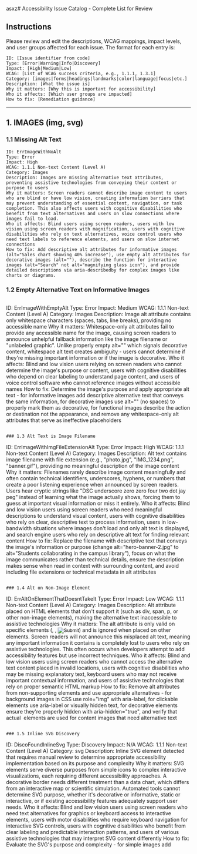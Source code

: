 asxz# Accessibility Issue Catalog - Complete List for Review

## Instructions
Please review and edit the descriptions, WCAG mappings, impact levels, and user groups affected for each issue. The format for each entry is:

```
ID: [Issue identifier from code]
Type: [Error|Warning|Info|Discovery]
Impact: [High|Medium|Low]
WCAG: [List of WCAG success criteria, e.g., 1.1.1, 1.3.1]
Category: [images|forms|headings|landmarks|color|language|focus|etc.]
Description: [What the issue is]
Why it matters: [Why this is important for accessibility]
Who it affects: [Which user groups are impacted]
How to fix: [Remediation guidance]
```

---

## 1. IMAGES (img, svg)

### 1.1 Missing Alt Text
```
ID: ErrImageWithNoAlt
Type: Error
Impact: High
WCAG: 1.1.1 Non-text Content (Level A)
Category: Images
Description: Images are missing alternative text attributes, preventing assistive technologies from conveying their content or purpose to users
Why it matters: Screen readers cannot describe image content to users who are blind or have low vision, creating information barriers that may prevent understanding of essential content, navigation, or task completion. This also affects users with cognitive disabilities who benefit from text alternatives and users on slow connections where images fail to load.
Who it affects: Blind users using screen readers, users with low vision using screen readers with magnification, users with cognitive disabilities who rely on text alternatives, voice control users who need text labels to reference elements, and users on slow internet connections
How to fix: Add descriptive alt attributes for informative images (alt="Sales chart showing 40% increase"), use empty alt attributes for decorative images (alt=""), describe the function for interactive images (alt="Search" not alt="magnifying glass icon"), and provide detailed descriptions via aria-describedby for complex images like charts or diagrams.
```

### 1.2 Empty Alternative Text on Informative Images

```### 1.2 Empty Alternative Text

```
ID: ErrImageWithEmptyAlt
Type: Error
Impact: Medium
WCAG: 1.1.1 Non-text Content (Level A)
Category: Images
Description: Image alt attribute contains only whitespace characters (spaces, tabs, line breaks), providing no accessible name
Why it matters: Whitespace-only alt attributes fail to provide any accessible name for the image, causing screen readers to announce unhelpful fallback information like the image filename or "unlabeled graphic". Unlike properly empty alt="" which signals decorative content, whitespace alt text creates ambiguity - users cannot determine if they're missing important information or if the image is decorative.
Who it affects: Blind and low vision users relying on screen readers who cannot determine the image's purpose or content, users with cognitive disabilities who depend on clear labeling to understand page content, and users of voice control software who cannot reference images without accessible names
How to fix: Determine the image's purpose and apply appropriate alt text - for informative images add descriptive alternative text that conveys the same information, for decorative images use alt="" (no spaces) to properly mark them as decorative, for functional images describe the action or destination not the appearance, and remove any whitespace-only alt attributes that serve as ineffective placeholders
```

### 1.3 Alt Text is Image Filename

```
ID: ErrImageWithImgFileExtensionAlt
Type: Error
Impact: High
WCAG: 1.1.1 Non-text Content (Level A)
Category: Images
Description: Alt text contains image filename with file extension (e.g., "photo.jpg", "IMG_1234.png", "banner.gif"), providing no meaningful description of the image content
Why it matters: Filenames rarely describe image content meaningfully and often contain technical identifiers, underscores, hyphens, or numbers that create a poor listening experience when announced by screen readers. Users hear cryptic strings like "DSC underscore zero zero four two dot jay peg" instead of learning what the image actually shows, forcing them to guess at important visual information or miss it entirely.
Who it affects: Blind and low vision users using screen readers who need meaningful descriptions to understand visual content, users with cognitive disabilities who rely on clear, descriptive text to process information, users in low-bandwidth situations where images don't load and only alt text is displayed, and search engine users who rely on descriptive alt text for finding relevant content
How to fix: Replace the filename with descriptive text that conveys the image's information or purpose (change alt="hero-banner-2.jpg" to alt="Students collaborating in the campus library"), focus on what the image communicates rather than technical details, ensure the description makes sense when read in context with surrounding content, and avoid including file extensions or technical metadata in alt attributes
```

### 1.4 Alt on Non-Image Element

```
ID: ErrAltOnElementThatDoesntTakeIt
Type: Error
Impact: Low
WCAG: 1.1.1 Non-text Content (Level A)
Category: Images
Description: Alt attribute placed on HTML elements that don't support it (such as div, span, p, or other non-image elements), making the alternative text inaccessible to assistive technologies
Why it matters: The alt attribute is only valid on specific elements (<img>, <area>, <input type="image">) and is ignored when placed on other elements. Screen readers will not announce this misplaced alt text, meaning any important information it contains is completely lost to users who rely on assistive technologies. This often occurs when developers attempt to add accessibility features but use incorrect techniques.
Who it affects: Blind and low vision users using screen readers who cannot access the alternative text content placed in invalid locations, users with cognitive disabilities who may be missing explanatory text, keyboard users who may not receive important contextual information, and users of assistive technologies that rely on proper semantic HTML markup
How to fix: Remove alt attributes from non-supporting elements and use appropriate alternatives - for background images in CSS use role="img" with aria-label, for clickable elements use aria-label or visually hidden text, for decorative elements ensure they're properly hidden with aria-hidden="true", and verify that actual <img> elements are used for content images that need alternative text
```

### 1.5 Inline SVG Discovery

```
ID: DiscoFoundInlineSvg
Type: Discovery
Impact: N/A
WCAG: 1.1.1 Non-text Content (Level A)
Category: svg
Description: Inline SVG element detected that requires manual review to determine appropriate accessibility implementation based on its purpose and complexity
Why it matters: SVG elements serve diverse purposes from simple icons to complex interactive visualizations, each requiring different accessibility approaches. A decorative border needs different treatment than a data chart, which differs from an interactive map or scientific simulation. Automated tools cannot determine SVG purpose, whether it's decorative or informative, static or interactive, or if existing accessibility features adequately support user needs.
Who it affects: Blind and low vision users using screen readers who need text alternatives for graphics or keyboard access to interactive elements, users with motor disabilities who require keyboard navigation for interactive SVG controls, users with cognitive disabilities who benefit from clear labeling and predictable interaction patterns, and users of various assistive technologies that may interpret SVG content differently
How to fix: Evaluate the SVG's purpose and complexity - for simple images add <title> with aria-labelledby or role="img" with aria-label, for decorative graphics use aria-hidden="true", for data visualizations provide <title> and <desc> plus consider adjacent detailed text alternatives, for interactive content ensure all controls are keyboard accessible with proper ARIA labels and focus management, for complex simulations provide instructions and state changes announcements, and test with screen readers to verify the experience matches visual functionality
```

### 1.6 SVG Image Found

```
ID: DiscoFoundSvgImage
Type: Discovery
Impact: N/A
WCAG: 1.1.1 Non-text Content (Level A)
Category: Images
Description: SVG element with role="img" detected that requires manual review to verify appropriate text alternatives are provided
Why it matters: SVG elements with role="img" are explicitly marked as images and treated as a single graphic by assistive technologies, requiring appropriate text alternatives. While the role="img" indicates developer awareness of accessibility needs, manual review is needed to verify that any aria-label, aria-labelledby, or internal <title> elements adequately describe the image's content or function, and that the description is appropriate for the SVG's context and purpose.
Who it affects: Blind and low vision users using screen readers who depend on text alternatives to understand image content, users with cognitive disabilities who benefit from clear, concise descriptions of visual information, keyboard users who may encounter the SVG in their navigation flow, and users of assistive technologies that treat role="img" SVGs as atomic image elements
How to fix: Verify the SVG with role="img" has appropriate accessible names through aria-label or aria-labelledby attributes, ensure any <title> or <desc> elements inside the SVG are properly referenced if used for labeling, confirm decorative SVGs are hidden with aria-hidden="true" rather than given role="img", check that the text alternative accurately describes the SVG's meaning in context, and test with screen readers to ensure the image is announced with meaningful information
```

### 1.7 URL used as ALT text

```
ID: ErrImageWithURLAsAlt
Type: Error
Impact: High
WCAG: 1.1.1 Non-text Content (Level A)
Category: Images
Description: Alt attribute contains a URL (starting with http://, https://, www., or file://) instead of descriptive text about the image content
Why it matters: URLs provide no meaningful information about what an image shows or its purpose on the page. Screen reader users hear lengthy, difficult-to-parse web addresses being spelled out character by character or in chunks like "h-t-t-p-colon-slash-slash-w-w-w-dot", creating a frustrating experience that conveys nothing about the actual image content. This often happens when image source URLs are mistakenly copied into alt attributes.
Who it affects: Blind and low vision users using screen readers who need meaningful descriptions instead of technical URLs, users with cognitive disabilities who cannot process or remember long URL strings to understand image content, users in low-bandwidth situations where only alt text displays when images fail to load, and voice control users who cannot effectively reference images labeled with URLs
How to fix: Replace the URL with descriptive text that conveys what the image shows or its function (change alt="https://example.com/images/team-photo.jpg" to alt="Marketing team at annual conference"), focus on describing the image content rather than its location or technical details, ensure the description makes sense in the page context, and never use the image's web address as its alternative text
```

### 1.8 ALT text contains HTML markup

```
ID: ErrImageAltContainsHTML
Type: Error
Impact: High
WCAG: 1.1.1 Non-text Content (Level A)
Category: Images
Description: Image's alternative text contains HTML markup tags
Why it matters: HTML in alt text is not parsed, so screen readers will read the HTML markup as literal characters. Users will hear angle brackets announced as "less than" or "greater than" and tag names spelled out, creating a confusing experience. For example, alt="<b>Team Photo</b>" would be read as "less than b greater than Team Photo less than slash b greater than".
Who it affects: Blind and low vision users using screen readers who will hear nonsense characters and words interspersed with the actual alt text, making it difficult or impossible to understand the image content
How to fix: Remove all HTML markup from alt attributes and use only plain text. If formatting or structure is important to convey, describe it in words rather than using markup (e.g., instead of "<em>Important</em>" use "Important, emphasized").
```

---

## 2. FORMS

### 2.1 Unlabelled field

```
ID: ErrUnlabelledField
Type: Error
Impact: High
3.3.2 Labels or Instructions (Level A)
Category: Forms
Description: Form input element lacks an accessible name through <label>, aria-label, aria-labelledby, or other labeling methods, leaving the field's purpose undefined for assistive technologies
Why it matters: Without labels, users cannot determine what information to enter, leading to form errors, abandoned transactions, and inability to complete critical tasks. Screen readers announce only the field type like "edit" or "combo box" without context, forcing users to guess based on surrounding content that may not be programmatically associated. This creates barriers for independent form completion and may result in users submitting incorrect information or being unable to proceed.
Who it affects: Blind and low vision users using screen readers who hear no field description when navigating forms, users with cognitive disabilities who need clear labels to understand what information is required, users with motor disabilities using voice control who cannot reference unlabeled fields by name, mobile users where placeholder text may disappear on focus, and users who rely on browser autofill features that depend on proper field labeling
How to fix: Add explicit <label> elements with for attribute matching the input's id (preferred method), use aria-label for simple labels when visual text isn't needed, implement aria-labelledby to reference existing visible text, ensure placeholder text is not the only labeling method as it disappears on input, wrap inputs and label text together for implicit association, and verify all form controls including select elements, textareas, and custom widgets have accessible names
```

```
ID: forms_ErrInputMissingLabel
Type: Error
Impact: High
WCAG: 1.3.1, 3.3.2, 4.1.2
Category: forms
Description: Form input element is missing an associated label
Why it matters: Users cannot determine the purpose of the input field
Who it affects: Screen reader users, voice control users, users with cognitive disabilities
How to fix: Add a <label> element with matching for/id attributes
```

### 2.2 Empty Labels
```
ID: ErrEmptyAriaLabelOnField
Type: Error
Impact: High
WCAG: 1.3.1, 3.3.2
Category: forms
Description: Form field has empty aria-label attribute
Why it matters: Empty labels provide no information about the field
Who it affects: Screen reader users
How to fix: Add descriptive text to aria-label or use visible label
```

```
ID: ErrEmptyAriaLabelledByOnField
Type: Error
Impact: High
WCAG: 1.3.1, 3.3.2
Category: forms
Description: Form field has empty aria-labelledby attribute
Why it matters: Empty labelledby provides no field description
Who it affects: Screen reader users
How to fix: Reference valid element IDs or use direct labeling
```

### 2.3 Label Issues
```
ID: ErrFieldAriaRefDoesNotExist
Type: Error
Impact: High
WCAG: 1.3.1, 4.1.2
Category: forms
Description: aria-labelledby references non-existent element
Why it matters: Broken reference means no label for screen readers
Who it affects: Screen reader users
How to fix: Fix the ID reference or use a different labeling method
```

```
ID: ErrFieldReferenceDoesNotExist
Type: Error
Impact: High
WCAG: 1.3.1
Category: forms
Description: Label for attribute references non-existent field
Why it matters: Label is not associated with any form field
Who it affects: Screen reader users
How to fix: Fix the for/id relationship
```

```
ID: ErrLabelContainsMultipleFields
Type: Error
Impact: Medium
WCAG: 1.3.1, 3.3.2
Category: forms
Description: Single label contains multiple form fields
Why it matters: Unclear which field the label describes
Who it affects: Screen reader users
How to fix: Use separate labels for each field
```

```
ID: ErrOrphanLabelWithNoId
Type: Error
Impact: Medium
WCAG: 1.3.1
Category: forms
Description: Label element exists but has no for attribute
Why it matters: Label is not programmatically associated with any field
Who it affects: Screen reader users
How to fix: Add for attribute pointing to field ID
```

### 2.4 Form Warnings
```
ID: WarnFormHasNoLabel
Type: Warning
Impact: Medium
WCAG: 1.3.1 Info and Relationships, 2.4.6 Headings and Labels
Category: forms
Description: Form element has no accessible name to describe its purpose
Why it matters: When a form lacks an accessible name, screen reader users hear only "form" without knowing what the form does - is it a search form, login form, contact form, or something else? Users navigating by landmarks or forms need to understand each form's purpose to decide whether to interact with it. This is especially important on pages with multiple forms. Without proper labeling, users might fill out the wrong form, skip important forms, or waste time exploring forms to understand their purpose.
Who it affects: Screen reader users navigating by forms or landmarks who need to identify form purposes, users with cognitive disabilities who need clear labels to understand what each form does, and keyboard users who tab through forms and need context about what they're interacting with
How to fix: Add an accessible name to the form element using aria-label (e.g., aria-label="Contact form") or aria-labelledby to reference a visible heading. If the form has a visible heading immediately before it, use aria-labelledby to point to that heading's ID. For search forms, "Search" is usually sufficient. The label should clearly indicate the form's purpose and be unique if there are multiple forms on the page.
```

```
ID: forms_WarnRequiredNotIndicated
Type: Warning
Impact: Medium
WCAG: 3.3.2
Category: forms
Description: Required field not clearly indicated
Why it matters: Users don't know which fields are mandatory
Who it affects: All users, especially those with cognitive disabilities
How to fix: Add required attribute and visual indication
```

```
ID: forms_WarnGenericButtonText
Type: Warning
Impact: Low
WCAG: 2.4.6
Category: forms
Description: Button has generic text like "Submit" or "Click here"
Why it matters: Button purpose is unclear out of context
Who it affects: Screen reader users navigating by buttons
How to fix: Use descriptive button text like "Submit registration"
```

```
ID: forms_WarnNoFieldset
Type: Warning
Impact: Medium
WCAG: 1.3.1, 3.3.2
Category: forms
Description: Radio/checkbox group lacks fieldset and legend
Why it matters: Group relationship is not clear
Who it affects: Screen reader users
How to fix: Wrap related inputs in fieldset with legend
```

### 2.5 Form Discovery
```
ID: DiscoFormOnPage
Type: Discovery
Impact: N/A
WCAG: N/A
Category: forms
Description: Form detected on page - needs manual testing
Why it matters: Forms need comprehensive accessibility testing
Who it affects: All users with disabilities
How to fix: Manually test form with keyboard and screen reader
```

```
ID: DiscoFormPage
Type: Discovery
Impact: N/A
WCAG: N/A
Category: forms
Description: Page contains forms - needs comprehensive accessibility review
Why it matters: Forms are critical interaction points requiring thorough testing
Who it affects: All users with disabilities
How to fix: Manually test all forms with keyboard and screen reader
```

```
ID: forms_DiscoNoSubmitButton
Type: Discovery
Impact: N/A
WCAG: 3.3.2
Category: forms
Description: Form may lack clear submit button
Why it matters: Users may not know how to submit the form
Who it affects: Users with cognitive disabilities, keyboard users
How to fix: Ensure form has clear submit mechanism
```

```
ID: forms_DiscoPlaceholderAsLabel
Type: Discovery
Impact: N/A
WCAG: 3.3.2
Category: forms
Description: Placeholder may be used instead of label
Why it matters: Placeholder text disappears when typing
Who it affects: Users with memory/cognitive issues, screen reader users
How to fix: Use proper labels, placeholder for examples only
```

### 2.6 Additional Form Issues

```
ID: ErrFormEmptyHasNoChildNodes
Type: Error
Impact: High
WCAG: 1.3.1
Category: forms
Description: Form element is completely empty with no child nodes
Why it matters: Empty forms serve no purpose and confuse assistive technology users
Who it affects: Screen reader users, keyboard users
How to fix: Remove empty form elements or add appropriate form controls
```

```
ID: ErrFormEmptyHasNoInteractiveElements
Type: Error
Impact: High
WCAG: 1.3.1
Category: forms
Description: Form has content but no interactive elements
Why it matters: Forms without inputs cannot be used for their intended purpose
Who it affects: All users
How to fix: Add appropriate input fields, buttons, or other form controls
```

```
ID: ErrFieldLabelledUsinAriaLabel
Type: Error
Impact: Medium
WCAG: 3.3.2
Category: forms
Description: Field labeled using aria-label instead of visible label
Why it matters: Visible labels benefit all users, not just screen reader users
Who it affects: Users with cognitive disabilities, all users
How to fix: Use visible <label> elements instead of aria-label when possible
```

```
ID: ErrFielLabelledBySomethingNotALabel
Type: Error  
Impact: Medium
WCAG: 1.3.1, 3.3.2
Category: forms
Description: Field is labeled by an element that is not a proper label
Why it matters: Non-label elements may not provide appropriate semantic relationships
Who it affects: Screen reader users
How to fix: Use proper <label> elements or appropriate ARIA labeling
```

```
ID: WarnFieldLabelledByMulitpleElements
Type: Warning
Impact: Low
WCAG: 3.3.2
Category: forms
Description: Field is labeled by multiple elements via aria-labelledby
Why it matters: Multiple labels may be confusing or incorrectly concatenated
Who it affects: Screen reader users
How to fix: Ensure multiple labels make sense when read together
```

```
ID: WarnFieldLabelledByElementThatIsNotALabel
Type: Warning
Impact: Medium
WCAG: 1.3.1, 3.3.2
Category: forms
Description: Field labeled by element that is not semantically a label
Why it matters: Non-label elements may not convey proper semantic meaning
Who it affects: Screen reader users
How to fix: Use proper label elements or ensure aria-labelledby references appropriate content
```

```
ID: forms_ErrNoButtonText
Type: Error
Impact: High
WCAG: 2.4.6, 4.1.2
Category: forms
Description: Button has no accessible text
Why it matters: Users cannot determine button purpose
Who it affects: Screen reader users, voice control users
How to fix: Add text content, aria-label, or aria-labelledby to button
```

---

## 3. HEADINGS

### 3.1 Missing Headings
```
ID: ErrNoHeadingsOnPage
Type: Error
Impact: High
WCAG: 1.3.1 Info and Relationships, 2.4.6 Headings and Labels
Category: headings
Description: No heading elements (h1-h6) found anywhere on the page
Why it matters: Headings create the structural outline of your content, like a table of contents. They allow users to understand how information is organized and navigate directly to sections of interest. Without any headings, screen reader users cannot use heading navigation shortcuts (one of their primary navigation methods) and must read through all content linearly. This is like forcing someone to read an entire book without chapter titles or section breaks. Users cannot skim content, jump to relevant sections, or understand the information hierarchy. For users with cognitive disabilities, the lack of visual structure makes content overwhelming and hard to process.
Who it affects: Screen reader users who lose a critical navigation method and cannot understand content structure, users with cognitive disabilities who need clear visual organization to process information, users with attention disorders who rely on headings to focus on relevant sections, and users with reading disabilities who use headings to break content into manageable chunks
How to fix: Add semantic heading elements (h1-h6) to structure your content. Start with one h1 that describes the main page topic. Use h2 for major sections, h3 for subsections, and so on. Don't skip levels (e.g., h1 to h3). Ensure headings describe the content that follows them. Never use headings just for visual styling - they must represent actual content structure. If you need large text without semantic meaning, use CSS instead.
```

```
ID: ErrNoH1OnPage
Type: Error
Impact: High
WCAG: 1.3.1 Info and Relationships, 2.4.6 Headings and Labels
Category: headings
Description: Page is missing an h1 element to identify the main topic
Why it matters: The h1 is the most important heading on a page - it tells users what the page is about, similar to a chapter title in a book. Screen reader users often navigate directly to the h1 first to understand the page purpose. Without it, users must guess the page topic from other cues like the title or URL. The h1 also establishes the starting point for the heading hierarchy. Search engines use the h1 to understand page content, and browser extensions that generate page outlines will be missing the top level. Think of the h1 as answering "What is this page about?" - without it, users lack this fundamental context.
Who it affects: Screen reader users who jump to the h1 to understand page purpose, users with cognitive disabilities who need clear indication of page topic, SEO and users finding your content through search engines, users of browser tools that generate page outlines or tables of contents
How to fix: Add exactly one h1 element that describes the main topic or purpose of the page. It should be unique to that page (not the same site-wide). Place it at the beginning of your main content, typically inside the main landmark. The h1 text should make sense if read in isolation and match user expectations based on how they arrived at the page. Don't use the site name as the h1 - use the specific page topic.
```

### 3.2 Empty Headings
```
ID: ErrEmptyHeading
Type: Error
Impact: High
WCAG: 1.3.1 Info and Relationships, 2.4.6 Headings and Labels
Category: headings
Description: Heading element (h1-h6) contains no text content or only whitespace
Why it matters: Empty headings disrupt document structure and navigation. Screen reader users rely on headings to understand page organization and navigate efficiently using heading shortcuts. An empty heading creates a navigation point with no information, confusing users about the page structure. It may indicate missing content or poor markup practices that affect the overall accessibility of the page.
Who it affects: Screen reader users who navigate by headings and cannot determine what section the empty heading represents, users with cognitive disabilities who rely on clear structure to understand content organization, and users of browser plugins or assistive technologies that generate page outlines
How to fix: Either add meaningful text content to the heading that describes the section it introduces, or remove the empty heading element entirely if it serves no structural purpose. Never use headings for visual spacing - use CSS margin/padding instead. Ensure all headings have descriptive text that helps users understand the content structure.
```

### 3.3 Heading Hierarchy
```
ID: ErrHeadingLevelsSkipped
Type: Error
Impact: Medium
WCAG: 1.3.1 Info and Relationships
Category: headings
Description: Heading levels are not in sequential order - one or more levels are skipped (e.g., h1 followed by h3 with no h2)
Why it matters: Heading levels create a hierarchical outline of your content, like nested bullet points. When you skip levels (jump from h1 to h3), you break this logical structure. It's like having chapter 1, then jumping to section 1.1.1 without section 1.1. Screen reader users navigating by headings will be confused about the relationship between sections - is the h3 a subsection of something that's missing? This broken hierarchy makes it hard to understand how content is organized and can cause users to think content is missing or that they've accidentally skipped something.
Who it affects: Screen reader users navigating by heading structure who rely on levels to understand content relationships, users with cognitive disabilities who need logical, predictable content organization, users of assistive technology that generates document outlines, and developers or content authors maintaining the page who need to understand the intended structure
How to fix: Always use heading levels sequentially. After h1, use h2 for the next level, then h3, and so on. Don't skip levels when going down (h1→h2→h3, not h1→h3). You can skip levels going back up (h3 can be followed by h2 for a new section). If you need a heading to look smaller visually, use CSS to style it rather than choosing a lower heading level. The heading level should reflect the content's logical structure, not its visual appearance.
```

```
ID: ErrHeadingsDontStartWithH1
Type: Error
Impact: Medium
WCAG: 1.3.1
Category: headings
Description: First heading on page is not h1
Why it matters: Document structure should start with h1
Who it affects: Screen reader users
How to fix: Start heading hierarchy with h1
```

```
ID: ErrMultipleH1HeadingsOnPage
Type: Error
Impact: Medium
WCAG: 1.3.1
Category: headings
Description: Multiple h1 elements found on page
Why it matters: Unclear main topic of page
Who it affects: Screen reader users
How to fix: Use only one h1 per page
```

### 3.4 ARIA Heading Issues
```
ID: ErrFoundAriaLevelButNoRoleAppliedAtAll
Type: Error
Impact: High
WCAG: 1.3.1, 4.1.2
Category: headings
Description: aria-level attribute without role="heading"
Why it matters: aria-level only works with heading role
Who it affects: Screen reader users
How to fix: Add role="heading" or use native heading element
```

```
ID: ErrFoundAriaLevelButRoleIsNotHeading
Type: Error
Impact: High
WCAG: 1.3.1, 4.1.2
Category: headings
Description: aria-level on element without heading role
Why it matters: aria-level requires heading role to work
Who it affects: Screen reader users
How to fix: Add role="heading" or remove aria-level
```

```
ID: ErrInvalidAriaLevel
Type: Error
Impact: Medium
WCAG: 1.3.1, 4.1.2
Category: headings
Description: Invalid aria-level value (not 1-6)
Why it matters: Invalid levels break heading hierarchy
Who it affects: Screen reader users
How to fix: Use aria-level values 1 through 6 only
```

```
ID: ErrRoleOfHeadingButNoLevelGiven
Type: Error
Impact: Medium
WCAG: 1.3.1, 4.1.2
Category: headings
Description: role="heading" without aria-level
Why it matters: Heading level is undefined
Who it affects: Screen reader users
How to fix: Add aria-level attribute with value 1-6
```

### 3.5 Heading Warnings
```
ID: WarnHeadingOver60CharsLong
Type: Warning
Impact: Low
WCAG: 2.4.6
Category: headings
Description: Heading text exceeds 60 characters
Why it matters: Long headings are hard to scan and understand
Who it affects: Users with cognitive disabilities, screen reader users
How to fix: Use concise heading text
```

```
ID: WarnHeadingInsideDisplayNone
Type: Warning
Impact: Low
WCAG: 1.3.1
Category: headings
Description: Heading is hidden with display:none
Why it matters: Hidden headings may affect document structure
Who it affects: Screen reader users (varies by implementation)
How to fix: Remove unused headings or make them visible
```

```
ID: VisibleHeadingDoesNotMatchA11yName
Type: Warning
Impact: Medium
WCAG: 2.5.3
Category: headings
Description: Visible heading text doesn't match its accessible name
Why it matters: Voice control users may not be able to reference the heading by its visible text
Who it affects: Voice control users, screen reader users
How to fix: Ensure visible text matches or is contained within the accessible name
```

---

## 4. LANDMARKS

### 4.1 Missing Landmarks
```
ID: ErrNoMainLandmarkOnPage
Type: Error
Impact: High
WCAG: 1.3.1 Info and Relationships, 2.4.1 Bypass Blocks
Category: landmarks
Description: Page is missing a main landmark region to identify the primary content area
Why it matters: Screen reader users rely on landmarks to understand page layout and quickly navigate to important sections. The main landmark allows users to skip repeated content like headers and navigation to jump directly to the unique page content. Without it, users must navigate through all repeated elements on every page, which is time-consuming and frustrating. The main landmark should contain all content that is unique to the page, including the h1 heading.
Who it affects: Blind and low vision users using screen readers who navigate by landmarks, users with motor disabilities who need efficient keyboard navigation to skip repeated content, and users with cognitive disabilities who benefit from clear page structure
How to fix: Add a <main> element around the primary content area, or use role="main" on an appropriate container element. Ensure there is only one main landmark per page, position it as a top-level landmark (not nested inside other landmarks), and include all unique page content within it, including the h1 heading. The main landmark should not include repeated content like site headers, navigation, or footers.
```

```
ID: ErrNoBannerLandmarkOnPage
Type: Error
Impact: Medium
WCAG: 1.3.1 Info and Relationships, 2.4.1 Bypass Blocks
Category: landmarks
Description: Page is missing a banner landmark to identify the site header region
Why it matters: The banner landmark identifies the site header which typically contains the site logo, main navigation, and search functionality. This content appears consistently across pages and users expect to find it at the top. Without proper banner markup, screen reader users cannot quickly jump to the header area using landmark navigation shortcuts. They must instead navigate through all content linearly or guess where the header content begins and ends. This makes it difficult to access primary navigation or return to the site homepage via the logo link, tasks that sighted users can do instantly by looking at the top of the page.
Who it affects: Screen reader users who use landmark navigation to quickly access site navigation and branding, keyboard users who want to efficiently navigate to header elements, users with cognitive disabilities who rely on consistent page structure to orient themselves, and users with low vision using screen magnifiers who need to quickly locate navigation elements
How to fix: Use the HTML5 <header> element for your site header (it has an implicit role of banner when it's not nested inside article, aside, main, nav, or section elements). Alternatively, add role="banner" to the container holding your header content. There should typically be only one banner landmark per page at the top level. Include site-wide content like logo, primary navigation, and site search within the banner landmark.
```

```
ID: WarnNoContentinfoLandmarkOnPage
Type: Warning
Impact: Low
WCAG: 1.3.1 Info and Relationships, 2.4.1 Bypass Blocks
Category: landmarks
Description: Page is missing a contentinfo landmark to identify the footer region
Why it matters: The contentinfo landmark (typically a footer) contains important information about the page or site such as copyright notices, privacy policies, contact information, and site maps. Screen reader users rely on landmarks to quickly navigate to these common elements without having to read through the entire page. When the footer lacks proper landmark markup, users must search manually through the content to find this information, which is inefficient and may cause them to miss important legal notices or helpful links. The contentinfo landmark provides a consistent, predictable way to access this supplementary information across all pages.
Who it affects: Screen reader users who navigate by landmarks to quickly find footer information, keyboard users who want to efficiently skip to footer content, users with cognitive disabilities who rely on consistent page structure, and users who need to frequently access footer links like privacy policies or contact information
How to fix: Use the HTML5 <footer> element for your page footer (it has an implicit role of contentinfo when it's not nested inside article, aside, main, nav, or section elements). Alternatively, add role="contentinfo" to the container holding your footer content. Ensure there's only one contentinfo landmark per page at the top level. The footer should contain information about the page or site, not primary content.
```

```
ID: WarnNoNavLandmarksOnPage
Type: Warning
Impact: Low
WCAG: 1.3.1 Info and Relationships, 2.4.1 Bypass Blocks
Category: landmarks
Description: Page has no navigation landmarks to identify navigation regions
Why it matters: Navigation landmarks identify areas containing navigation links, allowing users to quickly jump to menus without reading through other content. Most web pages have multiple navigation areas (main menu, footer links, sidebar navigation, breadcrumbs) but without proper markup, these are just lists of links mixed with other content. Screen reader users must hunt for navigation areas or listen to all links to find what they need. Navigation landmarks make these areas immediately discoverable and allow users to skip between different navigation regions efficiently.
Who it affects: Screen reader users who use landmarks to find navigation menus quickly, keyboard users navigating complex sites with multiple menus, users with cognitive disabilities who need clear identification of navigation areas, and users with motor disabilities who need to minimize unnecessary navigation
How to fix: Wrap navigation areas in <nav> elements or add role="navigation" to containers with navigation links. If you have multiple navigation areas, label each one with aria-label to distinguish them (e.g., aria-label="Main navigation", aria-label="Footer links", aria-label="Breadcrumb"). Not every group of links needs to be a navigation landmark - use it for major navigation blocks that users would want to find quickly.
```

### 4.2 Multiple Landmarks
```
ID: ErrMultipleMainLandmarksOnPage
Type: Error
Impact: High
WCAG: 1.3.1 Info and Relationships
Category: landmarks
Description: Multiple main landmark regions found on the page
Why it matters: The main landmark should contain THE primary content of the page - having multiple main landmarks is like having multiple "Chapter 1" sections in a book. It confuses the page structure and defeats the purpose of landmarks. Screen reader users expecting to jump to the main content won't know which landmark contains the actual primary content. They might land in the wrong section, miss important content, or have to check multiple "main" areas. This ambiguity makes the landmark system unreliable and forces users back to linear navigation.
Who it affects: Screen reader users relying on the main landmark to skip to primary content, keyboard users using landmark navigation extensions, users with cognitive disabilities who need clear, unambiguous page structure, and developers trying to understand the intended page structure
How to fix: Use only one <main> element or role="main" per page. Identify which content is truly the primary, unique content for that page and wrap only that in the main landmark. If you have multiple important sections, use other appropriate landmarks (article, section) or headings to structure them within the single main landmark. The main should contain all unique page content but exclude repeated elements like headers, navigation, and footers.
```

```
ID: ErrMultipleBannerLandmarksOnPage
Type: Error
Impact: Medium
WCAG: 1.3.1
Category: landmarks
Description: Multiple banner landmarks found
Why it matters: Multiple headers confuse page structure
Who it affects: Screen reader users
How to fix: Use only one banner landmark
```

```
ID: ErrMultipleContentinfoLandmarksOnPage
Type: Error
Impact: Medium
WCAG: 1.3.1
Category: landmarks
Description: Multiple contentinfo landmarks found
Why it matters: Multiple footers confuse page structure
Who it affects: Screen reader users
How to fix: Use only one contentinfo landmark
```

### 4.3 Landmark Labels
```
ID: ErrBannerLandmarkAccessibleNameIsBlank
Type: Error
Impact: Medium
WCAG: 1.3.1, 2.4.6
Category: landmarks
Description: Banner landmark has blank accessible name
Why it matters: Multiple banners need labels to distinguish them
Who it affects: Screen reader users
How to fix: Add aria-label or aria-labelledby
```

```
ID: ErrNavLandmarkAccessibleNameIsBlank
Type: Error
Impact: Medium
WCAG: 1.3.1, 2.4.6
Category: landmarks
Description: Navigation landmark has blank accessible name
Why it matters: Multiple nav areas need labels
Who it affects: Screen reader users
How to fix: Add aria-label like "Main navigation" or "Footer navigation"
```

```
ID: WarnNavLandmarkHasNoLabel
Type: Warning
Impact: Low
WCAG: 1.3.1, 2.4.6
Category: landmarks
Description: Navigation landmark lacks label
Why it matters: Hard to distinguish multiple navigation areas
Who it affects: Screen reader users
How to fix: Add descriptive aria-label
```

### 4.4 Landmark Nesting
```
ID: ErrMainLandmarkMayNotbeChildOfAnotherLandmark
Type: Error
Impact: High
WCAG: 1.3.1
Category: landmarks
Description: Main landmark nested inside another landmark
Why it matters: Invalid landmark nesting breaks structure
Who it affects: Screen reader users
How to fix: Move main outside of other landmarks
```

```
ID: ErrBannerLandmarkMayNotBeChildOfAnotherLandmark
Type: Error
Impact: High
WCAG: 1.3.1
Category: landmarks
Description: Banner landmark nested inside another landmark
Why it matters: Invalid nesting breaks page structure
Who it affects: Screen reader users
How to fix: Move banner to top level
```

```
ID: ErrNestedNavLandmarks
Type: Error
Impact: Medium
WCAG: 1.3.1
Category: landmarks
Description: Navigation landmarks are nested
Why it matters: Confusing navigation structure
Who it affects: Screen reader users
How to fix: Flatten navigation structure
```

### 4.5 Content Outside Landmarks
```
ID: ErrElementNotContainedInALandmark
Type: Error
Impact: Medium
WCAG: 1.3.1
Category: landmarks
Description: Content exists outside of any landmark
Why it matters: Content may be missed when navigating by landmarks
Who it affects: Screen reader users using landmark navigation
How to fix: Ensure all content is within appropriate landmarks
```

### 4.6 Additional Landmark Issues

#### Main Landmark Issues
```
ID: ErrMainLandmarkHasAriaLabelAndAriaLabelledByAttrs
Type: Error
Impact: Medium
WCAG: 4.1.2
Category: landmarks
Description: Main landmark has both aria-label and aria-labelledby attributes
Why it matters: Conflicting labeling methods may cause confusion
Who it affects: Screen reader users
How to fix: Use only one labeling method - either aria-label or aria-labelledby
```

```
ID: ErrMainLandmarkHasTabindexOfZeroCanOnlyHaveMinusOneAtMost
Type: Error
Impact: Medium
WCAG: 2.4.3
Category: landmarks
Description: Main landmark has tabindex="0" which is inappropriate
Why it matters: Landmarks should not be in the tab order
Who it affects: Keyboard users
How to fix: Remove tabindex or use tabindex="-1" if programmatic focus is needed
```

```
ID: ErrMainLandmarkIsHidden
Type: Error
Impact: High
WCAG: 1.3.1
Category: landmarks
Description: Main landmark is hidden from view
Why it matters: Hidden main content defeats the purpose of the landmark
Who it affects: All users
How to fix: Ensure main landmark is visible or remove if not needed
```

#### Complementary Landmark Issues
```
ID: ErrDuplicateLabelForComplementaryLandmark
Type: Error
Impact: Medium
WCAG: 1.3.1, 2.4.6
Category: landmarks
Description: Multiple complementary landmarks have the same label
Why it matters: Users cannot distinguish between different complementary sections
Who it affects: Screen reader users
How to fix: Provide unique labels for each complementary landmark
```

```
ID: ErrComplementaryLandmarkHasAriaLabelAndAriaLabelledByAttrs
Type: Error
Impact: Medium
WCAG: 4.1.2
Category: landmarks
Description: Complementary landmark has both aria-label and aria-labelledby
Why it matters: Conflicting labeling methods may cause confusion
Who it affects: Screen reader users
How to fix: Use only one labeling method
```

```
ID: ErrComplementaryLandmarkMayNotBeChildOfAnotherLandmark
Type: Error
Impact: High
WCAG: 1.3.1
Category: landmarks
Description: Complementary landmark is nested inside another landmark
Why it matters: Invalid nesting breaks landmark structure
Who it affects: Screen reader users
How to fix: Move complementary landmark outside of other landmarks
```

```
ID: WarnComplementaryLandmarkHasNoLabel
Type: Warning
Impact: Low
WCAG: 1.3.1, 2.4.6
Category: landmarks
Description: Complementary landmark lacks a label
Why it matters: Hard to distinguish multiple complementary sections
Who it affects: Screen reader users
How to fix: Add aria-label or aria-labelledby to identify the purpose
```

```
ID: ErrComplementaryLandmarkAccessibleNameIsBlank
Type: Error
Impact: Medium
WCAG: 1.3.1, 2.4.6
Category: landmarks
Description: Complementary landmark has blank accessible name
Why it matters: Empty labels provide no information
Who it affects: Screen reader users
How to fix: Add meaningful label text
```

```
ID: WarnComplementaryLandmarkAccessibleNameUsesComplementary
Type: Warning
Impact: Low
WCAG: 2.4.6
Category: landmarks
Description: Complementary landmark label uses generic term "complementary"
Why it matters: Generic labels don't describe specific content
Who it affects: Screen reader users
How to fix: Use descriptive labels like "Related articles" or "Sidebar"
```

#### Navigation Landmark Issues
```
ID: ErrDuplicateLabelForNavLandmark
Type: Error
Impact: Medium
WCAG: 1.3.1, 2.4.6
Category: landmarks
Description: Multiple navigation landmarks have the same label
Why it matters: Users cannot distinguish between different navigation areas
Who it affects: Screen reader users
How to fix: Provide unique labels like "Main navigation" and "Footer navigation"
```

```
ID: ErrNavLandmarkHasAriaLabelAndAriaLabelledByAttrs
Type: Error
Impact: Medium
WCAG: 4.1.2
Category: landmarks
Description: Navigation landmark has both aria-label and aria-labelledby
Why it matters: Conflicting labeling methods
Who it affects: Screen reader users
How to fix: Use only one labeling method
```

```
ID: WarnNavLandmarkAccessibleNameUsesNavigation
Type: Warning
Impact: Low
WCAG: 2.4.6
Category: landmarks
Description: Navigation landmark uses generic term "navigation" in label
Why it matters: Generic labels don't describe specific purpose
Who it affects: Screen reader users
How to fix: Use more descriptive labels like "Product categories" or "User account menu"
```

```
ID: ErrCompletelyEmptyNavLandmark
Type: Error
Impact: High
WCAG: 1.3.1
Category: landmarks
Description: Navigation landmark contains no content
Why it matters: Empty navigation serves no purpose
Who it affects: All users
How to fix: Add navigation content or remove empty landmark
```

```
ID: ErrNavLandmarkContainsOnlyWhiteSpace
Type: Error
Impact: High
WCAG: 1.3.1
Category: landmarks
Description: Navigation landmark contains only whitespace
Why it matters: Whitespace-only navigation is not functional
Who it affects: All users
How to fix: Add navigation links or remove the landmark
```

#### Region Landmark Issues
```
ID: ErrDuplicateLabelForRegionLandmark
Type: Error
Impact: Medium
WCAG: 1.3.1, 2.4.6
Category: landmarks
Description: Multiple region landmarks have the same label
Why it matters: Users cannot distinguish between different regions
Who it affects: Screen reader users
How to fix: Provide unique labels for each region
```

```
ID: ErrRegionLandmarkHasAriaLabelAndAriaLabelledByAttrs
Type: Error
Impact: Medium
WCAG: 4.1.2
Category: landmarks
Description: Region landmark has both aria-label and aria-labelledby
Why it matters: Conflicting labeling methods
Who it affects: Screen reader users
How to fix: Use only one labeling method
```

```
ID: WarnRegionLandmarkHasNoLabelSoIsNotConsideredALandmark
Type: Warning
Impact: Medium
WCAG: 1.3.1
Category: landmarks
Description: Region landmark lacks required label to be considered a landmark
Why it matters: Regions without labels are not exposed as landmarks
Who it affects: Screen reader users
How to fix: Add aria-label or aria-labelledby, or use a different landmark type
```

```
ID: RegionLandmarkAccessibleNameIsBlank
Type: Error
Impact: Medium
WCAG: 1.3.1, 2.4.6
Category: landmarks
Description: Region landmark has blank accessible name
Why it matters: Blank labels provide no information
Who it affects: Screen reader users
How to fix: Add meaningful label text
```

```
ID: WarnRegionLandmarkAccessibleNameUsesNavigation
Type: Warning
Impact: Low
WCAG: 2.4.6
Category: landmarks
Description: Region landmark incorrectly uses "navigation" in its label
Why it matters: Confusing landmark type and purpose
Who it affects: Screen reader users
How to fix: Use appropriate label or change to nav landmark
```

#### Banner Landmark Issues
```
ID: ErrDuplicateLabelForBannerLandmark
Type: Error
Impact: Medium
WCAG: 1.3.1, 2.4.6
Category: landmarks
Description: Multiple banner landmarks have the same label
Why it matters: Users cannot distinguish between different banners
Who it affects: Screen reader users
How to fix: Only one banner should typically exist per page
```

```
ID: ErrBannerLandmarkHasAriaLabelAndAriaLabelledByAttrs
Type: Error
Impact: Medium
WCAG: 4.1.2
Category: landmarks
Description: Banner landmark has both aria-label and aria-labelledby
Why it matters: Conflicting labeling methods
Who it affects: Screen reader users
How to fix: Use only one labeling method
```

```
ID: WarnBannerLandmarkAccessibleNameUsesBanner
Type: Warning
Impact: Low
WCAG: 2.4.6
Category: landmarks
Description: Banner landmark uses generic term "banner" in label
Why it matters: Redundant labeling
Who it affects: Screen reader users
How to fix: Use descriptive label or rely on implicit role
```

```
ID: WarnMultipleBannerLandmarksButNotAllHaveLabels
Type: Warning
Impact: Medium
WCAG: 1.3.1, 2.4.6
Category: landmarks
Description: Multiple banner landmarks exist but not all have labels
Why it matters: Inconsistent labeling makes navigation difficult
Who it affects: Screen reader users
How to fix: Ensure all banner landmarks have labels or reduce to single banner
```

#### Content Info Landmark Issues
```
ID: ErrDuplicateLabelForContentinfoLandmark
Type: Error
Impact: Medium
WCAG: 1.3.1, 2.4.6
Category: landmarks
Description: Multiple contentinfo landmarks have the same label
Why it matters: Users cannot distinguish between different footer areas
Who it affects: Screen reader users
How to fix: Typically only one contentinfo should exist per page
```

```
ID: ErrContentInfoLandmarkHasAriaLabelAndAriaLabelledByAttrs
Type: Error
Impact: Medium
WCAG: 4.1.2
Category: landmarks
Description: Contentinfo landmark has both aria-label and aria-labelledby
Why it matters: Conflicting labeling methods
Who it affects: Screen reader users
How to fix: Use only one labeling method
```

```
ID: ErrContentinfoLandmarkMayNotBeChildOfAnotherLandmark
Type: Error
Impact: High
WCAG: 1.3.1
Category: landmarks
Description: Contentinfo landmark is nested inside another landmark
Why it matters: Invalid nesting breaks landmark structure
Who it affects: Screen reader users
How to fix: Move contentinfo to top level
```

```
ID: WarnContentInfoLandmarkHasNoLabel
Type: Warning
Impact: Low
WCAG: 1.3.1, 2.4.6
Category: landmarks
Description: Contentinfo landmark lacks a label
Why it matters: May be harder to identify purpose
Who it affects: Screen reader users
How to fix: Add descriptive label if multiple contentinfo exist
```

```
ID: ErrContentInfoLandmarkAccessibleNameIsBlank
Type: Error
Impact: Medium
WCAG: 1.3.1, 2.4.6
Category: landmarks
Description: Contentinfo landmark has blank accessible name
Why it matters: Blank labels provide no information
Who it affects: Screen reader users
How to fix: Add meaningful label text
```

```
ID: WarnContentinfoLandmarkAccessibleNameUsesContentinfo
Type: Warning
Impact: Low
WCAG: 2.4.6
Category: landmarks
Description: Contentinfo landmark uses generic term "contentinfo" in label
Why it matters: Redundant labeling
Who it affects: Screen reader users
How to fix: Use descriptive label or rely on implicit role
```

```
ID: WarnMultipleContentInfoLandmarksButNotAllHaveLabels
Type: Warning
Impact: Medium
WCAG: 1.3.1, 2.4.6
Category: landmarks
Description: Multiple contentinfo landmarks exist but not all have labels
Why it matters: Inconsistent labeling makes navigation difficult
Who it affects: Screen reader users
How to fix: Ensure all contentinfo landmarks have labels or reduce to single contentinfo
```

#### Form Landmark Issues
```
ID: WarnFormHasNoLabelSoIsNotLandmark
Type: Warning
Impact: Medium
WCAG: 1.3.1
Category: landmarks
Description: Form element lacks label so is not exposed as landmark
Why it matters: Forms without accessible names are not landmarks
Who it affects: Screen reader users navigating by landmarks
How to fix: Add aria-label or aria-labelledby to make it a landmark
```

```
ID: ErrDuplicateLabelForFormLandmark
Type: Error
Impact: Medium
WCAG: 1.3.1, 2.4.6
Category: landmarks
Description: Multiple form landmarks have the same label
Why it matters: Users cannot distinguish between different forms
Who it affects: Screen reader users
How to fix: Provide unique labels for each form
```

```
ID: ErrFormUsesAriaLabelInsteadOfVisibleElement
Type: Error
Impact: Medium
WCAG: 2.5.3, 3.3.2
Category: landmarks
Description: Form uses aria-label instead of visible heading or label
Why it matters: Visible labels benefit all users
Who it affects: All users, especially those with cognitive disabilities
How to fix: Use visible heading with aria-labelledby
```

```
ID: ErrFormUsesTitleAttribute
Type: Error
Impact: Medium
WCAG: 4.1.2
Category: landmarks
Description: Form uses title attribute for labeling
Why it matters: Title attributes are not reliably accessible
Who it affects: Screen reader users, mobile users
How to fix: Use aria-label or aria-labelledby instead
```

```
ID: ErrFormAriaLabelledByIsBlank
Type: Error
Impact: High
WCAG: 1.3.1, 4.1.2
Category: landmarks
Description: Form aria-labelledby references blank or empty element
Why it matters: No accessible name is provided
Who it affects: Screen reader users
How to fix: Reference element with actual text content
```

```
ID: ErrFormAriaLabelledByReferenceDoesNotExist
Type: Error
Impact: High
WCAG: 1.3.1, 4.1.2
Category: landmarks
Description: Form aria-labelledby references non-existent element
Why it matters: Broken reference provides no accessible name
Who it affects: Screen reader users
How to fix: Fix ID reference or use different labeling method
```

```
ID: ErrFormAriaLabelledByReferenceDoesNotReferenceAHeading
Type: Error
Impact: Low
WCAG: 1.3.1
Category: landmarks
Description: Form aria-labelledby doesn't reference a heading element
Why it matters: Best practice is to reference headings for form landmarks
Who it affects: Screen reader users
How to fix: Reference a heading element when possible
```

```
ID: ErrFormAriaLabelledByReferenceDIsHidden
Type: Error
Impact: High
WCAG: 1.3.1, 4.1.2
Category: landmarks
Description: Form aria-labelledby references hidden element
Why it matters: Hidden elements may not provide accessible names
Who it affects: Screen reader users
How to fix: Reference visible elements only
```

```
ID: ErrFormLandmarkHasAriaLabelAndAriaLabelledByAttrs
Type: Error
Impact: Medium
WCAG: 4.1.2
Category: landmarks
Description: Form landmark has both aria-label and aria-labelledby
Why it matters: Conflicting labeling methods
Who it affects: Screen reader users
How to fix: Use only one labeling method
```

```
ID: ErrFormLandmarkAccessibleNameIsBlank
Type: Error
Impact: High
WCAG: 1.3.1, 2.4.6
Category: landmarks
Description: Form landmark has blank accessible name
Why it matters: Forms need clear identification
Who it affects: Screen reader users
How to fix: Add meaningful label describing form purpose
```

```
ID: WarnFormLandmarkAccessibleNameUsesForm
Type: Warning
Impact: Low
WCAG: 2.4.6
Category: landmarks
Description: Form landmark uses generic term "form" in label
Why it matters: Generic labels don't describe purpose
Who it affects: Screen reader users
How to fix: Use descriptive labels like "Contact form" or "Search form"
```

#### Search Landmark Issues
```
ID: ErrDuplicateLabelForSearchLandmark
Type: Error
Impact: Medium
WCAG: 1.3.1, 2.4.6
Category: landmarks
Description: Multiple search landmarks have the same label
Why it matters: Users cannot distinguish between different search areas
Who it affects: Screen reader users
How to fix: Provide unique labels for each search landmark
```

#### General Landmark Issues
```
ID: WarnHeadingFoundInsideLandmarkButDoesntLabelLandmark
Type: Warning
Impact: Low
WCAG: 1.3.1
Category: landmarks
Description: Heading inside landmark doesn't label the landmark
Why it matters: Missed opportunity for clear landmark labeling
Who it affects: Screen reader users
How to fix: Consider using heading as landmark label via aria-labelledby
```

```
ID: WarnHeadingFoundInLandmarkButIsLabelledByAnAriaLabelledBy
Type: Error
Impact: Medium
WCAG: 1.3.1
Category: landmarks
Description: Landmark has heading but uses different element for label
Why it matters: Confusing when heading doesn't match landmark label
Who it affects: Screen reader users
How to fix: Use the heading as the landmark label
```

#### Multiple Landmark Warnings
```
ID: WarnMultipleComplementaryLandmarksButNotAllHaveLabels
Type: Warning
Impact: Medium
WCAG: 1.3.1, 2.4.6
Category: landmarks
Description: Multiple complementary landmarks but not all labeled
Why it matters: Inconsistent labeling makes navigation difficult
Who it affects: Screen reader users
How to fix: Ensure all complementary landmarks have unique labels
```

```
ID: WarnMultipleNavLandmarksButNotAllHaveLabels
Type: Warning
Impact: Medium
WCAG: 1.3.1, 2.4.6
Category: landmarks
Description: Multiple navigation landmarks but not all labeled
Why it matters: Users cannot distinguish between navigation areas
Who it affects: Screen reader users
How to fix: Label all navigation landmarks uniquely
```

```
ID: WarnMultipleRegionLandmarksButNotAllHaveLabels
Type: Warning
Impact: Medium
WCAG: 1.3.1, 2.4.6
Category: landmarks
Description: Multiple region landmarks but not all labeled
Why it matters: Regions without labels are not exposed as landmarks
Who it affects: Screen reader users
How to fix: Ensure all regions have labels or use different elements
```

---

## 5. COLOR & CONTRAST

### 5.1 Contrast Errors
```
ID: ErrTextContrast
Type: Error
Impact: High
WCAG: 1.4.3 Contrast (Minimum), 1.4.6 Contrast (Enhanced)
Category: color
Description: Text color has insufficient contrast ratio with its background color
Why it matters: Users with low vision, color blindness, or who are viewing content in bright sunlight may not be able to read text that doesn't have sufficient contrast with its background. This creates barriers to accessing information and can make content completely unreadable. Insufficient contrast is one of the most common accessibility issues and affects a large number of users.
Who it affects: Users with low vision who need higher contrast to distinguish text, users with color blindness who may have difficulty distinguishing certain color combinations, older users experiencing age-related vision changes, and any user viewing content in bright sunlight or on low-quality displays
How to fix: Ensure text has a contrast ratio of at least 4.5:1 with its background for normal text, or 3:1 for large text (18pt or 14pt bold). For enhanced accessibility (Level AAA), use 7:1 for normal text and 4.5:1 for large text. Use a contrast checking tool to verify ratios and test with actual users when possible. Consider providing a high contrast mode option.
```

### 5.2 Color Style Issues
```
ID: ErrColorStyleDefinedExplicitlyInElement
Type: Error
Impact: Medium
WCAG: 1.4.3
Category: color
Description: Color defined inline on element
Why it matters: Inline styles are harder to maintain and override
Who it affects: Users who need custom color schemes
How to fix: Move color definitions to CSS classes
```

```
ID: ErrColorStyleDefinedExplicitlyInStyleTag
Type: Error
Impact: Low
WCAG: 1.4.3
Category: color
Description: Color defined in style tag
Why it matters: Embedded styles harder to override
Who it affects: Users with custom stylesheets
How to fix: Use external stylesheets
```

```
ID: ErrColorRelatedStyleDefinedExplicitlyInElement
Type: Warning
Impact: Low
WCAG: 1.4.3
Category: color
Description: Color-related styles defined inline
Why it matters: Harder to maintain consistent color scheme
Who it affects: Users needing high contrast modes
How to fix: Use CSS classes instead of inline styles
```

```
ID: ErrColorRelatedStyleDefinedExplicitlyInStyleTag
Type: Warning
Impact: Low
WCAG: 1.4.3
Category: color
Description: Color-related styles defined in style tag
Why it matters: Embedded color styles harder to override for user preferences
Who it affects: Users with custom stylesheets, high contrast mode users
How to fix: Use external stylesheets for better maintainability
```

---

## 6. LANGUAGE

### 6.1 Missing Language
```
ID: ErrNoPrimaryLangAttr
Type: Error
Impact: High
WCAG: 3.1.1 Language of Page
Category: language
Description: HTML element is missing the required lang attribute to identify the page's primary language
Why it matters: Both assistive technologies and browsers render text more accurately when the language is identified. Screen readers need to know which language pronunciation rules to use - without this, they may mispronounce words, use wrong inflections, or attempt to read content in the wrong language entirely. This can make content completely incomprehensible. Visual browsers need language information to display characters and scripts correctly, and search engines use it for proper indexing.
Who it affects: Screen reader users who may hear garbled pronunciation if the page language doesn't match their assistive technology's default language, users relying on automatic translation tools, users of voice assistants, and users with dyslexia using reading assistance tools
How to fix: Add the lang attribute to the html element with the appropriate ISO 639-1 language code (e.g., lang="en" for English, lang="es" for Spanish, lang="fr" for French). If the page uses multiple languages equally, use the language that appears first or is used for navigation.
```

```
ID: ErrEmptyLangAttr
Type: Error
Impact: High
WCAG: 3.1.1
Category: language
Description: Lang attribute is empty
Why it matters: Empty lang provides no language information
Who it affects: Screen reader users
How to fix: Add valid language code to lang attribute
```

### 6.2 Invalid Language
```
ID: ErrPrimaryLangUnrecognized
Type: Error
Impact: High
WCAG: 3.1.1
Category: language
Description: Language code not recognized
Why it matters: Invalid language codes prevent proper pronunciation
Who it affects: Screen reader users
How to fix: Use valid ISO 639-1 language codes
```

```
ID: ErrIncorrectlyFormattedPrimaryLang
Type: Error
Impact: Medium
WCAG: 3.1.1
Category: language
Description: Language code incorrectly formatted
Why it matters: Malformed codes may not work properly
Who it affects: Screen reader users
How to fix: Use correct format: "en-US" or "en"
```

```
ID: ErrElementPrimaryLangNotRecognized
Type: Error
Impact: Medium
WCAG: 3.1.1, 3.1.2
Category: language
Description: Element has unrecognized language code
Why it matters: Language changes won't be announced properly
Who it affects: Screen reader users
How to fix: Use valid language codes
```

### 6.3 Language Mismatches
```
ID: ErrPrimaryLangAndXmlLangMismatch
Type: Error
Impact: Low
WCAG: 3.1.1
Category: language
Description: lang and xml:lang attributes don't match
Why it matters: Conflicting language information
Who it affects: Screen reader users
How to fix: Ensure both attributes have same value
```

### 6.4 Hreflang Issues
```
ID: ErrHreflangNotOnLink
Type: Error
Impact: Low
WCAG: 3.1.1
Category: language
Description: hreflang attribute on non-link element
Why it matters: hreflang only works on links
Who it affects: Screen reader users
How to fix: Move hreflang to anchor elements only
```

### 6.5 Additional Language Issues

```
ID: ErrRegionQualifierForPrimaryLangNotRecognized
Type: Error
Impact: Medium
WCAG: 3.1.1
Category: language
Description: Region qualifier in primary language code not recognized (e.g., "en-XY")
Why it matters: Invalid region codes may cause incorrect pronunciation
Who it affects: Screen reader users
How to fix: Use valid ISO 3166-1 region codes like "en-US", "en-GB"
```

```
ID: ErrEmptyXmlLangAttr
Type: Error
Impact: High
WCAG: 3.1.1
Category: language
Description: xml:lang attribute is empty
Why it matters: Empty xml:lang provides no language information
Who it affects: Screen reader users using XML/XHTML parsers
How to fix: Add valid language code to xml:lang attribute
```

```
ID: ErrPrimaryXmlLangUnrecognized
Type: Error
Impact: High
WCAG: 3.1.1
Category: language
Description: xml:lang language code not recognized
Why it matters: Invalid xml:lang codes prevent proper pronunciation
Who it affects: Screen reader users in XML/XHTML contexts
How to fix: Use valid ISO 639-1 language codes
```

```
ID: ErrRegionQualifierForPrimaryXmlLangNotRecognized
Type: Error
Impact: Medium
WCAG: 3.1.1
Category: language
Description: Region qualifier in xml:lang not recognized
Why it matters: Invalid region codes in xml:lang may cause issues
Who it affects: Screen reader users
How to fix: Use valid ISO 3166-1 region codes
```

```
ID: ErrElementLangEmpty
Type: Error
Impact: Medium
WCAG: 3.1.2
Category: language
Description: Element has empty lang attribute
Why it matters: Empty lang on elements provides no language change information
Who it affects: Screen reader users
How to fix: Add valid language code or remove empty lang attribute
```

```
ID: ErrElementRegionQualifierNotRecognized
Type: Error
Impact: Low
WCAG: 3.1.2
Category: language
Description: Element lang attribute has unrecognized region qualifier
Why it matters: Invalid region codes may affect pronunciation
Who it affects: Screen reader users
How to fix: Use valid ISO 3166-1 region codes
```

```
ID: ErrHreflangAttrEmpty
Type: Error
Impact: Low
WCAG: 3.1.1
Category: language
Description: hreflang attribute is empty on link
Why it matters: Empty hreflang provides no language information for the linked resource
Who it affects: Screen reader users, search engines
How to fix: Add valid language code or remove empty hreflang attribute
```

```
ID: ErrPrimaryHrefLangNotRecognized
Type: Error
Impact: Low
WCAG: 3.1.1
Category: language
Description: hreflang language code not recognized
Why it matters: Invalid hreflang codes provide incorrect information about linked resources
Who it affects: Screen reader users, search engines
How to fix: Use valid ISO 639-1 language codes
```

```
ID: ErrRegionQualifierForHreflangUnrecognized
Type: Error
Impact: Low
WCAG: 3.1.1
Category: language
Description: hreflang region qualifier not recognized
Why it matters: Invalid region codes in hreflang attributes
Who it affects: Screen reader users, search engines
How to fix: Use valid ISO 3166-1 region codes
```

---

## 7. FOCUS & KEYBOARD

### 7.1 Focus Indicators
```
ID: ErrOutlineIsNoneOnInteractiveElement
Type: Error
Impact: High
WCAG: 2.4.7 Focus Visible
Category: focus
Description: Interactive element has CSS outline:none removing the default focus indicator
Why it matters: People with mobility disabilities use keyboard or keyboard-alternate devices to navigate rather than a mouse. Visible focus indicators are essential as they perform the same function as a mouse cursor. Without focus indicators, users cannot tell where they are on the page or when interactive elements are focused. This makes keyboard navigation impossible and can completely prevent access to functionality.
Who it affects: Sighted users with motor disabilities navigating with keyboard or keyboard-alternate devices, users who prefer keyboard navigation for efficiency, users with temporary injuries preventing mouse use, and users of assistive technologies that rely on keyboard navigation
How to fix: Never use outline:none without providing an alternative visible focus indicator. The focus indicator must be clearly visible with at least 3:1 contrast ratio with the background, be at least 2 pixels thick, and ideally be offset from the element to maximize visibility. Consider using CSS :focus-visible for better control over when focus indicators appear.
```

```
ID: ErrNoOutlineOffsetDefined
Type: Error
Impact: Medium
WCAG: 2.4.7
Category: focus
Description: No outline offset defined for focus
Why it matters: Focus indicator may be hard to see
Who it affects: Keyboard users
How to fix: Add outline-offset for better visibility
```

```
ID: ErrZeroOutlineOffset
Type: Error
Impact: Medium
WCAG: 2.4.7
Category: focus
Description: Outline offset is set to zero
Why it matters: Focus indicator touches element edge
Who it affects: Keyboard users with low vision
How to fix: Use positive outline-offset value
```

### 7.2 Tab Order
```
ID: ErrPositiveTabIndex
Type: Error
Impact: High
WCAG: 2.4.3 Focus Order
Category: focus
Description: Element uses a positive tabindex value (greater than 0)
Why it matters: Positive tabindex values override the natural tab order of the page, creating an unpredictable navigation experience. When you use tabindex="1" or higher, that element jumps to the front of the tab order, regardless of where it appears visually. This breaks the expected top-to-bottom, left-to-right flow that keyboard users rely on. Users might tab from the header straight to a random form field in the middle of the page, then jump to the footer, then back to the navigation. This confusing order makes it easy to miss content, difficult to predict where focus will go next, and nearly impossible to maintain as the page evolves.
Who it affects: Keyboard users who expect logical, predictable navigation order, screen reader users who rely on consistent focus flow, users with motor disabilities who need efficient keyboard navigation, users with cognitive disabilities who are confused by unpredictable focus movement, and developers maintaining the code who must manage complex tabindex values
How to fix: Remove positive tabindex values and use only tabindex="0" (adds element to natural tab order) or tabindex="-1" (removes from tab order but allows programmatic focus). Let the DOM order determine tab order - if elements need to be reached in a different order, rearrange them in the HTML. If visual order must differ from DOM order for design reasons, consider using CSS Grid or Flexbox with the order property, but be cautious as this can still cause accessibility issues.
```

```
ID: ErrNegativeTabIndex
Type: Error
Impact: Medium
WCAG: 2.4.3
Category: focus
Description: Negative tabindex on interactive element
Why it matters: Element removed from tab order
Who it affects: Keyboard users
How to fix: Use tabindex="0" for interactive elements
```

```
ID: ErrTabindexOfZeroOnNonInteractiveElement
Type: Error
Impact: Low
WCAG: 2.4.3
Category: focus
Description: tabindex="0" on non-interactive element
Why it matters: Non-interactive elements in tab order
Who it affects: Keyboard users
How to fix: Remove tabindex from non-interactive elements
```

```
ID: ErrWrongTabindexForInteractiveElement
Type: Error
Impact: Medium
WCAG: 2.4.3
Category: focus
Description: Inappropriate tabindex on interactive element
Why it matters: Tab order doesn't match visual order
Who it affects: Keyboard users
How to fix: Let natural tab order work, avoid tabindex
```

```
ID: ErrTTabindexOnNonInteractiveElement
Type: Error
Impact: Medium
WCAG: 2.4.3
Category: focus
Description: Tabindex attribute on non-interactive element
Why it matters: Non-interactive elements should not be in tab order unless they serve a specific purpose
Who it affects: Keyboard users
How to fix: Remove tabindex from non-interactive elements or make them properly interactive
```

---

## 8. FONTS

### 8.1 Font Warnings
```
ID: WarnFontNotInRecommenedListForA11y
Type: Warning
Impact: Low
WCAG: 1.4.8
Category: fonts
Description: Font not in recommended accessibility list
Why it matters: Some fonts are harder to read
Who it affects: Users with dyslexia, low vision
How to fix: Use clear, simple fonts like Arial, Verdana
```

```
ID: WarnFontsizeIsBelow16px
Type: Warning
Impact: Medium
WCAG: 1.4.4
Category: fonts
Description: Font size below 16px
Why it matters: Small text is hard to read
Who it affects: Users with low vision, older users
How to fix: Use minimum 16px for body text
```

### 8.2 Font Discovery
```
ID: DiscoFontFound
Type: Discovery
Impact: N/A
WCAG: N/A
Category: fonts
Description: Font usage detected for review
Why it matters: Some fonts may have readability issues
Who it affects: Users with reading disabilities
How to fix: Review font choices for readability
```

---

## 9. TITLE & ARIA

### 9.1 Title Issues
```
ID: ErrTitleAttrFound
Type: Error
Impact: Low
WCAG: 3.3.2, 4.1.2
Category: title
Description: Title attribute used for important information
Why it matters: Title attributes are not reliably accessible
Who it affects: Mobile users, keyboard users, some screen readers
How to fix: Use visible text or proper labels instead
```

```
ID: ErrErrEmptyTitleAttr
Type: Error
Impact: Low
WCAG: 3.3.2
Category: title
Description: Empty title attribute
Why it matters: Empty titles provide no information
Who it affects: Users expecting tooltip information
How to fix: Remove empty title attributes
```

```
ID: ErrIframeWithNoTitleAttr
Type: Error
Impact: High
WCAG: 2.4.1 Bypass Blocks, 4.1.2 Name, Role, Value
Category: title
Description: Iframe element is missing the required title attribute
Why it matters: Iframes embed external content like videos, maps, or forms within your page. Without a title attribute, screen reader users hear only "iframe" with no indication of what content it contains. This is like having a door with no label - users don't know what's behind it. They must enter the iframe and explore its content to understand its purpose, which is time-consuming and may be confusing if the iframe content lacks context. For pages with multiple iframes, users cannot distinguish between them or decide which ones are worth exploring.
Who it affects: Screen reader users who need to understand what each iframe contains before deciding whether to interact with it, keyboard users navigating through iframes who need context about embedded content, users with cognitive disabilities who need clear labeling of all page regions, and users on slow connections who may experience delays loading iframe content
How to fix: Add a title attribute to every iframe that concisely describes its content or purpose (e.g., title="YouTube video: Product demonstration", title="Google Maps: Office location", title="Payment form"). The title should be unique if there are multiple iframes. Keep it brief but descriptive enough that users understand what the iframe contains without having to enter it. For decorative iframes (rare), you can use title="" and add tabindex="-1" to remove it from tab order.
```

### 9.2 ARIA Issues
```
ID: ErrAriaLabelMayNotBeFoundByVoiceControl
Type: Error
Impact: Medium
WCAG: 2.5.3
Category: aria
Description: aria-label doesn't match visible text
Why it matters: Voice control users can't activate element
Who it affects: Voice control users
How to fix: Ensure aria-label includes visible text
```

```
ID: ErrLabelMismatchOfAccessibleNameAndLabelText
Type: Error
Impact: Medium
WCAG: 2.5.3
Category: aria
Description: Accessible name doesn't match visible label
Why it matters: Confusing for voice control users
Who it affects: Voice control users
How to fix: Make accessible name match visible text
```

---

## 10. STYLE & JAVASCRIPT

### 10.1 Style Discovery
```
ID: DiscoStyleAttrOnElements
Type: Discovery
Impact: N/A
WCAG: N/A
Category: style
Description: Inline styles detected
Why it matters: May affect responsive design and user customization
Who it affects: Users with custom stylesheets
How to fix: Consider moving to CSS classes
```

```
ID: DiscoStyleElementOnPage
Type: Discovery
Impact: N/A
WCAG: N/A
Category: style
Description: Style element found in page
Why it matters: Embedded styles harder to override
Who it affects: Users needing custom styles
How to fix: Consider external stylesheets
```

### 10.2 JavaScript Discovery
```
ID: DiscoFoundJS
Type: Discovery
Impact: N/A
WCAG: N/A
Category: javascript
Description: JavaScript detected on page
Why it matters: Functionality should work without JavaScript
Who it affects: Users with JavaScript disabled
How to fix: Ensure progressive enhancement
```

---

## 11. BUTTONS

### 11.1 Button Contrast Issues
```
ID: ErrButtonTextLowContrast
Type: Error
Impact: High
WCAG: 1.4.3 Contrast (Minimum)
Category: buttons
Description: Button text has insufficient color contrast with button background
Why it matters: Users with low vision, color blindness, or viewing the page in bright sunlight may not be able to read button labels if contrast is insufficient. This prevents users from understanding button purpose and can make critical functions inaccessible. Buttons are action triggers, so being unable to read them can prevent task completion.
Who it affects: Users with low vision, color blindness, age-related vision changes, and anyone viewing content in poor lighting conditions or on low-quality displays
How to fix: Ensure button text has at least 4.5:1 contrast ratio with the button background for normal text, or 3:1 for large text (18pt or 14pt bold). For Level AAA compliance, use 7:1 for normal text. Test in different states (hover, focus, active) as contrast requirements apply to all states. Avoid using color alone to indicate button state.
```

```
ID: ErrButtonNoVisibleFocus
Type: Error
Impact: High
WCAG: 2.4.7 Focus Visible
Category: buttons
Description: Button lacks visible focus indicator when focused
Why it matters: Keyboard users need visible focus indicators to know which element is currently selected. Without clear focus indication on buttons, users cannot tell which button will be activated when they press Enter or Space, leading to errors and inability to use the interface effectively.
Who it affects: Users with motor disabilities using keyboard navigation, users who cannot use a mouse, power users who prefer keyboard navigation, and users of assistive technologies
How to fix: Ensure buttons have a clearly visible focus indicator with at least 3:1 contrast against the background. The indicator should be at least 2 pixels thick and not rely on color alone. Never remove focus indicators without providing an alternative. Consider using :focus-visible for refined focus management.
```

```
ID: WarnButtonGenericText
Type: Warning
Impact: Medium
WCAG: 2.4.6 Headings and Labels
Category: buttons
Description: Button uses generic text like "Click here", "Submit", or "OK" without context
Why it matters: Screen reader users often navigate by pulling up a list of all buttons on a page. Generic button text provides no information about what the button does when heard out of context. Users cannot determine the button's purpose without additional exploration, slowing navigation and potentially causing errors.
Who it affects: Screen reader users navigating by buttons list, users with cognitive disabilities who need clear labels, and screen magnifier users who may not see surrounding context
How to fix: Use descriptive button text that explains the action (e.g., "Submit registration form" instead of "Submit", "Download PDF report" instead of "Download"). The button text should make sense when read in isolation. If visual design constraints require short text, use aria-label to provide a more descriptive accessible name.
```

## 12. LINKS

### 12.1 Link Purpose
```
ID: ErrLinkTextNotDescriptive
Type: Error
Impact: High
WCAG: 2.4.4 Link Purpose (In Context)
Category: links
Description: Link text does not adequately describe the link's destination or purpose
Why it matters: Users need to understand where a link will take them before activating it. Vague link text like "click here" or "read more" provides no information about the destination. Screen reader users often navigate by pulling up a list of all links, where non-descriptive text becomes meaningless out of context.
Who it affects: Screen reader users navigating by links list, users with cognitive disabilities who need clear navigation cues, and users with motor disabilities who need to make informed decisions before activating links
How to fix: Write link text that describes the destination or action (e.g., "Download 2024 annual report" instead of "Download"). Avoid generic phrases. If design constraints require short link text, provide additional context through aria-label or aria-describedby, or ensure surrounding text provides context.
```

```
ID: ErrLinkOpensNewWindowNoWarning
Type: Error
Impact: Medium
WCAG: 3.2.2 On Input
Category: links
Description: Link opens in new window/tab without warning users
Why it matters: Unexpectedly opening new windows can disorient users, especially those using screen readers or magnification. Users may not realize a new window opened and become confused when the back button doesn't work. This is particularly problematic for users with cognitive disabilities or those unfamiliar with browser behaviors.
Who it affects: Screen reader users who may not notice the context change, users with cognitive disabilities who may become disoriented, users with motor disabilities who have difficulty managing multiple windows, and novice computer users
How to fix: Add visible text or an icon indicating the link opens in a new window. Include this information in the accessible name (e.g., "Annual report (opens in new window)"). Consider whether opening in a new window is necessary - often it's better to open in the same window and let users control this behavior.
```

```
ID: WarnLinkLooksLikeButton
Type: Warning
Impact: Low
WCAG: 1.3.1 Info and Relationships
Category: links
Description: Link is styled to look like a button but uses anchor element
Why it matters: Links and buttons have different behaviors - links navigate to new locations while buttons trigger actions. When links look like buttons, users may have incorrect expectations about what will happen. Keyboard users expect Space key to activate buttons but it doesn't work on links.
Who it affects: Keyboard users who expect button behavior, screen reader users who hear it announced as a link but see it as a button, and users with cognitive disabilities who rely on consistent interactions
How to fix: If the element performs an action (submit form, open dialog), use a button element. If it navigates to a new URL, keep it as a link but consider whether button styling is appropriate. Ensure keyboard behavior matches the element type.
```

## 13. PDF DOCUMENTS

### 11.1 PDF Discovery
```
ID: DiscoPDFLinksFound
Type: Discovery
Impact: N/A
WCAG: 1.1.1, 1.3.1, 2.1.1, 2.4.1
Category: pdf
Description: Links to PDF documents detected on page
Why it matters: PDF documents often have accessibility issues and may not be accessible to all users
Who it affects: Screen reader users, users with disabilities who have difficulty with PDF formats
How to fix: Ensure PDFs are accessible (tagged, structured, with text content) or provide HTML alternatives
```

---

## 12. PAGE STRUCTURE

### 12.1 Page Title
```
ID: ErrNoPageTitle
Type: Error
Impact: High
WCAG: 2.4.2 Page Titled
Category: page
Description: Page has no <title> element in the document head
Why it matters: The page title is the first thing screen reader users hear when a page loads, and it appears in browser tabs, bookmarks, and search results. Without a title, users cannot identify the page in their browser history, distinguish between multiple open tabs, or understand what page they're on when arriving from a link. Screen reader users announcing "Untitled document" have no context about where they are. This is like opening a book with no title on the cover or spine - you don't know what you're reading until you dive into the content. The title is critical for orientation and navigation.
Who it affects: Screen reader users who rely on titles for page identification and orientation, users with cognitive disabilities who need clear page identification, users managing multiple browser tabs who need to distinguish between pages, users with memory issues using browser history to return to pages, and all users when bookmarking or sharing pages
How to fix: Add a <title> element within the <head> section of your HTML. Create descriptive, unique titles that identify both the page content and the site. Use a consistent pattern like "Page Topic - Site Name". Put the unique page information first since it's most important. Keep titles concise (under 60 characters) but descriptive. Avoid generic titles like "Home" or "Page 1". The title should make sense when read out of context in a list of bookmarks or search results.
```

```
ID: ErrEmptyPageTitle
Type: Error
Impact: High
WCAG: 2.4.2
Category: page
Description: Page title element is empty
Why it matters: Empty titles provide no information about page content
Who it affects: Screen reader users, users with cognitive disabilities
How to fix: Add descriptive text to title element
```

```
ID: ErrMultiplePageTitles
Type: Error
Impact: Low
WCAG: 2.4.2
Category: page
Description: Multiple title elements found in document
Why it matters: Multiple titles may confuse assistive technologies
Who it affects: Screen reader users
How to fix: Use only one title element per page
```

---

## Additional Notes for Editor

Please review each issue and:

1. **Verify WCAG Mappings**: Ensure the WCAG success criteria are accurate
2. **Adjust Impact Levels**: Change High/Medium/Low based on actual user impact
3. **Enhance Descriptions**: Make descriptions clearer and more specific
4. **Improve Remediation**: Provide more detailed fix instructions
5. **Add Missing Issues**: If you notice any issues not listed, please add them
6. **Categorize Properly**: Ensure each issue is in the right category
7. **User Groups**: Specify which disability groups are affected:
   - Vision (blind, low vision, color blind)
   - Hearing (deaf, hard of hearing)
   - Motor (limited mobility, tremors)
   - Cognitive (dyslexia, ADHD, memory issues)
   - Seizure (photosensitive epilepsy)

## Format for New Issues

If adding new issues, please use this format:

```
ID: [unique_identifier]
Type: [Error|Warning|Info|Discovery]
Impact: [High|Medium|Low|N/A]
WCAG: [comma-separated list]
Category: [category_name]
Description: [what the issue is]
Why it matters: [accessibility impact]
Who it affects: [affected user groups]
How to fix: [remediation steps]
```